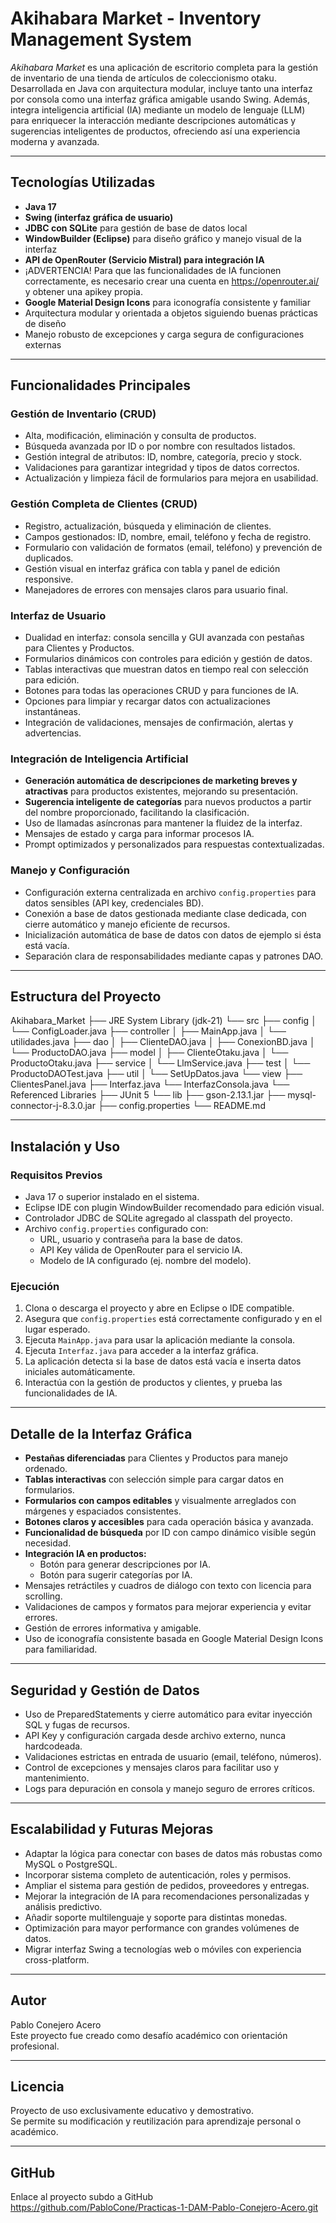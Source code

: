 # Akihabara Market - Inventory Management System

_Akihabara Market_ es una aplicación de escritorio completa para la gestión de inventario de una tienda de artículos de coleccionismo otaku. Desarrollada en Java con arquitectura modular, incluye tanto una interfaz por consola como una interfaz gráfica amigable usando Swing. Además, integra inteligencia artificial (IA) mediante un modelo de lenguaje (LLM) para enriquecer la interacción mediante descripciones automáticas y sugerencias inteligentes de productos, ofreciendo así una experiencia moderna y avanzada.

---

## Tecnologías Utilizadas

- **Java 17**
- **Swing (interfaz gráfica de usuario)**
- **JDBC con SQLite** para gestión de base de datos local
- **WindowBuilder (Eclipse)** para diseño gráfico y manejo visual de la interfaz
- **API de OpenRouter (Servicio Mistral) para integración IA**
- ¡ADVERTENCIA! Para que las funcionalidades de IA funcionen correctamente, es necesario crear una cuenta en https://openrouter.ai/ y obtener una 	apikey propia.
- **Google Material Design Icons** para iconografía consistente y familiar
- Arquitectura modular y orientada a objetos siguiendo buenas prácticas de diseño
- Manejo robusto de excepciones y carga segura de configuraciones externas

---

## Funcionalidades Principales

### Gestión de Inventario (CRUD)

- Alta, modificación, eliminación y consulta de productos.
- Búsqueda avanzada por ID o por nombre con resultados listados.
- Gestión integral de atributos: ID, nombre, categoría, precio y stock.
- Validaciones para garantizar integridad y tipos de datos correctos.
- Actualización y limpieza fácil de formularios para mejora en usabilidad.

### Gestión Completa de Clientes (CRUD)

- Registro, actualización, búsqueda y eliminación de clientes.
- Campos gestionados: ID, nombre, email, teléfono y fecha de registro.
- Formulario con validación de formatos (email, teléfono) y prevención de duplicados.
- Gestión visual en interfaz gráfica con tabla y panel de edición responsive.
- Manejadores de errores con mensajes claros para usuario final.

### Interfaz de Usuario

- Dualidad en interfaz: consola sencilla y GUI avanzada con pestañas para Clientes y Productos.
- Formularios dinámicos con controles para edición y gestión de datos.
- Tablas interactivas que muestran datos en tiempo real con selección para edición.
- Botones para todas las operaciones CRUD y para funciones de IA.
- Opciones para limpiar y recargar datos con actualizaciones instantáneas.
- Integración de validaciones, mensajes de confirmación, alertas y advertencias.

### Integración de Inteligencia Artificial

- **Generación automática de descripciones de marketing breves y atractivas** para productos existentes, mejorando su presentación.
- **Sugerencia inteligente de categorías** para nuevos productos a partir del nombre proporcionado, facilitando la clasificación.
- Uso de llamadas asíncronas para mantener la fluidez de la interfaz.
- Mensajes de estado y carga para informar procesos IA.
- Prompt optimizados y personalizados para respuestas contextualizadas.

### Manejo y Configuración

- Configuración externa centralizada en archivo `config.properties` para datos sensibles (API key, credenciales BD).
- Conexión a base de datos gestionada mediante clase dedicada, con cierre automático y manejo eficiente de recursos.
- Inicialización automática de base de datos con datos de ejemplo si ésta está vacía.
- Separación clara de responsabilidades mediante capas y patrones DAO.

---

## Estructura del Proyecto
Akihabara_Market
├── JRE System Library (jdk-21)
└── src
    ├── config
    │   └── ConfigLoader.java
    ├── controller
    │   ├── MainApp.java
    │   └── utilidades.java
    ├── dao
    │   ├── ClienteDAO.java
    │   ├── ConexionBD.java
    │   └── ProductoDAO.java
    ├── model
    │   ├── ClienteOtaku.java
    │   └── ProductoOtaku.java
    ├── service
    │   └── LlmService.java
    ├── test
    │   └── ProductoDAOTest.java
    ├── util
    │   └── SetUpDatos.java
    └── view
        ├── ClientesPanel.java
        ├── Interfaz.java
        └── InterfazConsola.java
└── Referenced Libraries
    ├── JUnit 5
    └── lib
        ├── gson-2.13.1.jar
        ├── mysql-connector-j-8.3.0.jar
	├── config.properties
	└── README.md

---

## Instalación y Uso

### Requisitos Previos

- Java 17 o superior instalado en el sistema.
- Eclipse IDE con plugin WindowBuilder recomendado para edición visual.
- Controlador JDBC de SQLite agregado al classpath del proyecto.
- Archivo `config.properties` configurado con:
  - URL, usuario y contraseña para la base de datos.
  - API Key válida de OpenRouter para el servicio IA.
  - Modelo de IA configurado (ej. nombre del modelo).

### Ejecución

1. Clona o descarga el proyecto y abre en Eclipse o IDE compatible.
2. Asegura que `config.properties` está correctamente configurado y en el lugar esperado.
3. Ejecuta `MainApp.java` para usar la aplicación mediante la consola.
4. Ejecuta `Interfaz.java` para acceder a la interfaz gráfica.
5. La aplicación detecta si la base de datos está vacía e inserta datos iniciales automáticamente.
6. Interactúa con la gestión de productos y clientes, y prueba las funcionalidades de IA.

---

## Detalle de la Interfaz Gráfica

- **Pestañas diferenciadas** para Clientes y Productos para manejo ordenado.
- **Tablas interactivas** con selección simple para cargar datos en formularios.
- **Formularios con campos editables** y visualmente arreglados con márgenes y espaciados consistentes.
- **Botones claros y accesibles** para cada operación básica y avanzada.
- **Funcionalidad de búsqueda** por ID con campo dinámico visible según necesidad.
- **Integración IA en productos:**
  - Botón para generar descripciones por IA.
  - Botón para sugerir categorías por IA.
- Mensajes retráctiles y cuadros de diálogo con texto con licencia para scrolling.
- Validaciones de campos y formatos para mejorar experiencia y evitar errores.
- Gestión de errores informativa y amigable.
- Uso de iconografía consistente basada en Google Material Design Icons para familiaridad.

---

## Seguridad y Gestión de Datos

- Uso de PreparedStatements y cierre automático para evitar inyección SQL y fugas de recursos.
- API Key y configuración cargada desde archivo externo, nunca hardcodeada.
- Validaciones estrictas en entrada de usuario (email, teléfono, números).
- Control de excepciones y mensajes claros para facilitar uso y mantenimiento.
- Logs para depuración en consola y manejo seguro de errores críticos.

---

## Escalabilidad y Futuras Mejoras

- Adaptar la lógica para conectar con bases de datos más robustas como MySQL o PostgreSQL.
- Incorporar sistema completo de autenticación, roles y permisos.
- Ampliar el sistema para gestión de pedidos, proveedores y entregas.
- Mejorar la integración de IA para recomendaciones personalizadas y análisis predictivo.
- Añadir soporte multilenguaje y soporte para distintas monedas.
- Optimización para mayor performance con grandes volúmenes de datos.
- Migrar interfaz Swing a tecnologías web o móviles con experiencia cross-platform.

---

## Autor

Pablo Conejero Acero   
Este proyecto fue creado como desafío académico con orientación profesional.

---

## Licencia

Proyecto de uso exclusivamente educativo y demostrativo.  
Se permite su modificación y reutilización para aprendizaje personal o académico.

---
## GitHub
Enlace al proyecto subdo a GitHub
https://github.com/PabloCone/Practicas-1-DAM-Pablo-Conejero-Acero.git